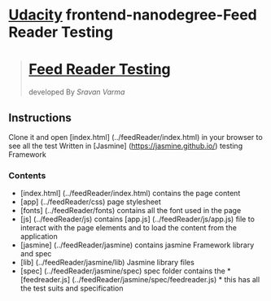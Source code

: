 [Udacity](https://udacity.com) frontend-nanodegree-Feed Reader Testing
===============================================================
># [Feed Reader Testing](https://sravan7.github.io/arcadeGame/index.html)
>developed By *Sravan Varma*

## Instructions
Clone it and open [index.html] (../feedReader/index.html) in your browser to see all the test Written in [Jasmine] (https://jasmine.github.io/) testing  Framework

### Contents

- [index.html] (../feedReader/index.html) contains  the page content
- [app] (../feedReader/css) page stylesheet
- [fonts] (../feedReader/fonts) contains all the font used in the page
- [js] (../feedReader/js) contains [app.js] (../feedReader/js/app.js) file to interact with the page elements and to load the content from the application
- [jasmine] (../feedReader/jasmine) contains jasmine Framework library and spec
 - [lib] (../feedReader/jasmine/lib) Jasmine library files
 - [spec] (../feedReader/jasmine/spec) spec folder contains the * [feedreader.js] (../feedReader/jasmine/spec/feedreader.js) * this has all the test suits and specification

